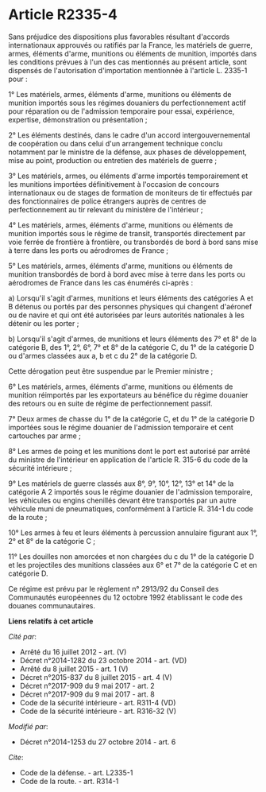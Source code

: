 # Article R2335-4

Sans préjudice des dispositions plus favorables résultant d'accords internationaux approuvés ou ratifiés par la France, les
matériels de guerre, armes, éléments d'arme, munitions ou éléments de munition, importés dans les conditions prévues à l'un
des cas mentionnés au présent article, sont dispensés de l'autorisation d'importation mentionnée à l'article L. 2335-1
pour : 

1° Les matériels, armes, éléments d'arme, munitions ou éléments de munition importés sous les régimes douaniers du
perfectionnement actif pour réparation ou de l'admission temporaire pour essai, expérience, expertise, démonstration ou
présentation ; 

2° Les éléments destinés, dans le cadre d'un accord intergouvernemental de coopération ou dans celui d'un arrangement
technique conclu notamment par le ministre de la défense, aux phases de développement, mise au point, production ou entretien
des matériels de guerre ; 

3° Les matériels, armes, ou éléments d'arme importés temporairement et les munitions importées définitivement à l'occasion de
concours internationaux ou de stages de formation de moniteurs de tir effectués par des fonctionnaires de police étrangers
auprès de centres de perfectionnement au tir relevant du ministère de l'intérieur ; 

4° Les matériels, armes, éléments d'arme, munitions ou éléments de munition importés sous le régime de transit, transportés
directement par voie ferrée de frontière à frontière, ou transbordés de bord à bord sans mise à terre dans les ports ou
aérodromes de France ; 

5° Les matériels, armes, éléments d'arme, munitions ou éléments de munition transbordés de bord à bord avec mise à terre dans
les ports ou aérodromes de France dans les cas énumérés ci-après : 

a) Lorsqu'il s'agit d'armes, munitions et leurs éléments des catégories A et B détenus ou portés par des personnes physiques
qui changent d'aéronef ou de navire et qui ont été autorisées par leurs autorités nationales à les détenir ou les porter ; 

b) Lorsqu'il s'agit d'armes, de munitions et leurs éléments des 7° et 8° de la catégorie B, des 1°, 2°, 6°, 7° et 8° de la
catégorie C, du 1° de la catégorie D ou d'armes classées aux a, b et c du 2° de la catégorie D. 

Cette dérogation peut être suspendue par le Premier ministre ; 

6° Les matériels, armes, éléments d'arme, munitions ou éléments de munition réimportés par les exportateurs au bénéfice du
régime douanier des retours ou en suite de régime de perfectionnement passif. 

7° Deux armes de chasse du 1° de la catégorie C, et du 1° de la catégorie D importées sous le régime douanier de l'admission
temporaire et cent cartouches par arme ; 

8° Les armes de poing et les munitions dont le port est autorisé par arrêté du ministre de l'intérieur en application de
l'article R. 315-6 du code de la sécurité intérieure ; 

9° Les matériels de guerre classés aux 8°, 9°, 10°, 12°, 13° et 14° de la catégorie A 2 importés sous le régime douanier de
l'admission temporaire, les véhicules ou engins chenillés devant être transportés par un autre véhicule muni de pneumatiques,
conformément à l'article R. 314-1 du code de la route ; 

10° Les armes à feu et leurs éléments à percussion annulaire figurant aux 1°, 2° et 8° de la catégorie C ; 

11° Les douilles non amorcées et non chargées du c du 1° de la catégorie D et les projectiles des munitions classées aux 6°
et 7° de la catégorie C et en catégorie D. 

Ce régime est prévu par le règlement n° 2913/92 du Conseil des Communautés européennes du 12 octobre 1992 établissant le code
des douanes communautaires.

**Liens relatifs à cet article**

_Cité par_:

  - Arrêté du 16 juillet 2012 - art. (V)
  - Décret n°2014-1282 du 23 octobre 2014 - art. (VD)
  - Arrêté du 8 juillet 2015 - art. 1 (V)
  - Décret n°2015-837 du 8 juillet 2015 - art. 4 (V)
  - Décret n°2017-909 du 9 mai 2017 - art. 2
  - Décret n°2017-909 du 9 mai 2017 - art. 8
  - Code de la sécurité intérieure - art. R311-4 (VD)
  - Code de la sécurité intérieure - art. R316-32 (V)

_Modifié par_:

  - Décret n°2014-1253 du 27 octobre 2014 - art. 6

_Cite_:

  - Code de la défense. - art. L2335-1
  - Code de la route. - art. R314-1
